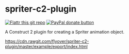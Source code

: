 spriter-c2-plugin
===============

[![Flattr this git repo](http://api.flattr.com/button/flattr-badge-large.png)](https://flattr.com/submit/auto?user_id=isaacburns&url=https://github.com/flyover/spriter-c2-plugin&title=spriter-c2-plugin&language=JavaScript&tags=github&category=software) [![PayPal donate button](https://www.paypalobjects.com/en_US/i/btn/btn_donate_SM.gif)](https://www.paypal.com/cgi-bin/webscr?cmd=_donations&business=H9KUEZTZHHTXQ&lc=US&item_name=spriter-c2-plugin&currency_code=USD&bn=PP-DonationsBF:btn_donate_SM.gif:NonHosted "Donate to this project using Paypal")

A Construct 2 plugin for creating a Spriter animation object.

https://cdn.rawgit.com/flyover/spriter-c2-plugin/master/example/export/index.html
